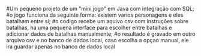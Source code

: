 #Um pequeno projeto de um "mini jogo" em Java com integração com SQL;
#o jogo funciona da seguinte forma: existem varios personagens e eles batalham entre si; 
#o codigo recebe um aquivo csv com instruções sobre batalhas, ha uma pequena interface para escolher entre batalhas e adicionar dados de batalhas manualmente;
#o resultado é gravado em outro arquivo csv e no banco de dados local, caso escolha a opçao manual, ele ira guardar apenas no banco de dados local
